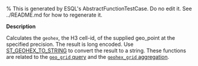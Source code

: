 % This is generated by ESQL's AbstractFunctionTestCase. Do no edit it. See ../README.md for how to regenerate it.

**Description**

Calculates the `geohex`, the H3 cell-id, of the supplied geo_point at the specified precision. The result is long encoded. Use [ST_GEOHEX_TO_STRING](#esql-st_geohex_to_string) to convert the result to a string.  These functions are related to the [`geo_grid` query](/reference/query-languages/query-dsl/query-dsl-geo-grid-query.md) and the [`geohex_grid` aggregation](/reference/aggregations/search-aggregations-bucket-geohexgrid-aggregation.md).

